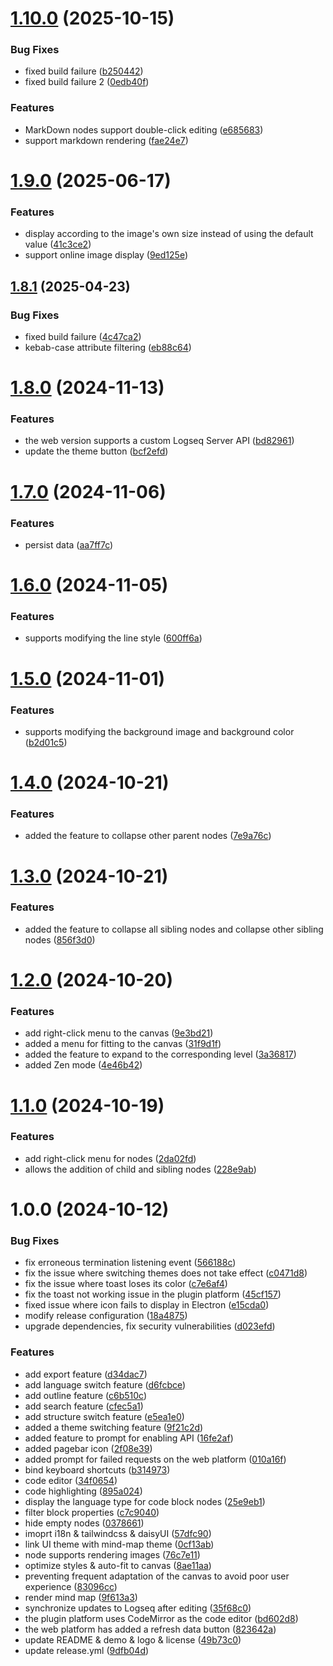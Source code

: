 # [1.10.0](https://github.com/b-yp/logseq-mind-map/compare/v1.9.0...v1.10.0) (2025-10-15)


### Bug Fixes

* fixed build failure ([b250442](https://github.com/b-yp/logseq-mind-map/commit/b250442110a8a31cc9085d29cf7f1d3f8e48fd64))
* fixed build failure 2 ([0edb40f](https://github.com/b-yp/logseq-mind-map/commit/0edb40f8827c3cbbad881adf92437c7631d88011))


### Features

* MarkDown nodes support double-click editing ([e685683](https://github.com/b-yp/logseq-mind-map/commit/e685683ef5263c16c0970d545b06e6f473f24518))
* support markdown rendering ([fae24e7](https://github.com/b-yp/logseq-mind-map/commit/fae24e70c3f316d1c5649db302731797d1e17243))

# [1.9.0](https://github.com/b-yp/logseq-mind-map/compare/v1.8.1...v1.9.0) (2025-06-17)


### Features

* display according to the image's own size instead of using the default value ([41c3ce2](https://github.com/b-yp/logseq-mind-map/commit/41c3ce2b972dff10b0cc0e380fe7ea78694d5f6d))
* support online image display ([9ed125e](https://github.com/b-yp/logseq-mind-map/commit/9ed125e799d71c91b639427b9d5db9af66de91ad))

## [1.8.1](https://github.com/b-yp/logseq-mind-map/compare/v1.8.0...v1.8.1) (2025-04-23)


### Bug Fixes

* fixed build failure ([4c47ca2](https://github.com/b-yp/logseq-mind-map/commit/4c47ca22a8707b6d8ccd49eae0c881433387a0e0))
* kebab-case attribute filtering ([eb88c64](https://github.com/b-yp/logseq-mind-map/commit/eb88c64f2e78c0198995df576ceee9eca8464ee9))

# [1.8.0](https://github.com/b-yp/logseq-mind-map/compare/v1.7.0...v1.8.0) (2024-11-13)


### Features

* the web version supports a custom Logseq Server API ([bd82961](https://github.com/b-yp/logseq-mind-map/commit/bd829616cbd710744731cf041fc33859ec849b4f))
* update the theme button ([bcf2efd](https://github.com/b-yp/logseq-mind-map/commit/bcf2efd1abaa185e5417a25221b6fd5bcf9015b4))

# [1.7.0](https://github.com/b-yp/logseq-mind-map/compare/v1.6.0...v1.7.0) (2024-11-06)


### Features

* persist data ([aa7ff7c](https://github.com/b-yp/logseq-mind-map/commit/aa7ff7cd2753ed7df3a72cae19f1c6fcbf910a3d))

# [1.6.0](https://github.com/b-yp/logseq-mind-map/compare/v1.5.0...v1.6.0) (2024-11-05)


### Features

* supports modifying the line style ([600ff6a](https://github.com/b-yp/logseq-mind-map/commit/600ff6a669f8a50148f0472ff3bde6aba928a4f1))

# [1.5.0](https://github.com/b-yp/logseq-mind-map/compare/v1.4.0...v1.5.0) (2024-11-01)


### Features

* supports modifying the background image and background color ([b2d01c5](https://github.com/b-yp/logseq-mind-map/commit/b2d01c57d9e001b35aead1fda5137d6c0065dfd0))

# [1.4.0](https://github.com/b-yp/logseq-mind-map/compare/v1.3.0...v1.4.0) (2024-10-21)


### Features

* added the feature to collapse other parent nodes ([7e9a76c](https://github.com/b-yp/logseq-mind-map/commit/7e9a76c849542d625a6c56bc710a1ac6dddb7e66))

# [1.3.0](https://github.com/b-yp/logseq-mind-map/compare/v1.2.0...v1.3.0) (2024-10-21)


### Features

* added the feature to collapse all sibling nodes and collapse other sibling nodes ([856f3d0](https://github.com/b-yp/logseq-mind-map/commit/856f3d0bc5d78f534368215ce5f41fe7b0dfe0d6))

# [1.2.0](https://github.com/b-yp/logseq-mind-map/compare/v1.1.0...v1.2.0) (2024-10-20)


### Features

* add right-click menu to the canvas ([9e3bd21](https://github.com/b-yp/logseq-mind-map/commit/9e3bd2189917de75bed35beaac6c6e74e35af9b0))
* added a menu for fitting to the canvas ([31f9d1f](https://github.com/b-yp/logseq-mind-map/commit/31f9d1f6783488051aa274c50999cdbeea53d415))
* added the feature to expand to the corresponding level ([3a36817](https://github.com/b-yp/logseq-mind-map/commit/3a36817daa9fb422c345c7635916afad99822bcb))
* added Zen mode ([4e46b42](https://github.com/b-yp/logseq-mind-map/commit/4e46b4297f341f279a751d632216d712b5437df0))

# [1.1.0](https://github.com/b-yp/logseq-mind-map/compare/v1.0.0...v1.1.0) (2024-10-19)


### Features

* add right-click menu for nodes ([2da02fd](https://github.com/b-yp/logseq-mind-map/commit/2da02fd4e999cb62abec4d57fbcfbbc207eedefc))
* allows the addition of child and sibling nodes ([228e9ab](https://github.com/b-yp/logseq-mind-map/commit/228e9ab9f57493409979075ce44a12f155a2d8cf))

# 1.0.0 (2024-10-12)


### Bug Fixes

* fix erroneous termination listening event ([566188c](https://github.com/b-yp/logseq-mind-map/commit/566188c586864c814177d93ccc594e23ffd37165))
* fix the issue where switching themes does not take effect ([c0471d8](https://github.com/b-yp/logseq-mind-map/commit/c0471d8e2860c08a5409078aa2ab6c233883f0fb))
* fix the issue where toast loses its color ([c7e6af4](https://github.com/b-yp/logseq-mind-map/commit/c7e6af4f98d72965873cb63aa26ab504d9ce54cf))
* fix the toast not working issue in the plugin platform ([45cf157](https://github.com/b-yp/logseq-mind-map/commit/45cf1574d9c2016aca01d37c382b6b148798d238))
* fixed issue where icon fails to display in Electron ([e15cda0](https://github.com/b-yp/logseq-mind-map/commit/e15cda04184e191d3c8f2c18f971388a0e246d06))
* modify release configuration ([18a4875](https://github.com/b-yp/logseq-mind-map/commit/18a48756501687818e876b96ab20e0cdcacfbc3c))
* upgrade dependencies, fix security vulnerabilities ([d023efd](https://github.com/b-yp/logseq-mind-map/commit/d023efde6464aa10662ad474671f089b2b53621b))


### Features

* add export feature ([d34dac7](https://github.com/b-yp/logseq-mind-map/commit/d34dac7833f4552a76de390bdecf63738ef6ebdb))
* add language switch feature ([d6fcbce](https://github.com/b-yp/logseq-mind-map/commit/d6fcbce25ff1621e4177e7bed67b7182f9f369ec))
* add outline feature ([c6b510c](https://github.com/b-yp/logseq-mind-map/commit/c6b510c793ea6e58c93fae5667d50d4942d8e7c3))
* add search feature ([cfec5a1](https://github.com/b-yp/logseq-mind-map/commit/cfec5a10b04537b08b45a3994fa3451d27251c7b))
* add structure switch feature ([e5ea1e0](https://github.com/b-yp/logseq-mind-map/commit/e5ea1e0fc0e4888fa5599b507905a42ccabc1dcc))
* added a theme switching feature ([9f21c2d](https://github.com/b-yp/logseq-mind-map/commit/9f21c2df5362c04e8e360125e9f79e2d8e4fadbb))
* added feature to prompt for enabling API ([16fe2af](https://github.com/b-yp/logseq-mind-map/commit/16fe2af37f3b5ee5ea90200b32f7041ffaaf37eb))
* added pagebar icon ([2f08e39](https://github.com/b-yp/logseq-mind-map/commit/2f08e39228dc9d397b737b3af2a8d06d42cd3168))
* added prompt for failed requests on the web platform ([010a16f](https://github.com/b-yp/logseq-mind-map/commit/010a16f816b1d4450112333b8dbd3d3205a59222))
* bind keyboard shortcuts ([b314973](https://github.com/b-yp/logseq-mind-map/commit/b314973a163491f04cb9f83682c92f608500ac49))
* code editor ([34f0654](https://github.com/b-yp/logseq-mind-map/commit/34f0654b5717bfc6a2c12878de1e3870427893ea))
* code highlighting ([895a024](https://github.com/b-yp/logseq-mind-map/commit/895a024cac11ece6d7d1509bc08b2c65685d5577))
* display the language type for code block nodes ([25e9eb1](https://github.com/b-yp/logseq-mind-map/commit/25e9eb1cdabc4418f3d7e7b74588ad4570093a08))
* filter block properties ([c7c9040](https://github.com/b-yp/logseq-mind-map/commit/c7c9040ccaae3e76de4de8766f9bcfc84289cedc))
* hide empty nodes ([0378661](https://github.com/b-yp/logseq-mind-map/commit/03786613a148c6855d729949da3dc2515efd9f9b))
* imoprt i18n & tailwindcss & daisyUI ([57dfc90](https://github.com/b-yp/logseq-mind-map/commit/57dfc90d985bc7efc3a3fd64b09b114ebc458df9))
* link UI theme with mind-map theme ([0cf13ab](https://github.com/b-yp/logseq-mind-map/commit/0cf13abf1b96e3d966598092c93c442d201af9c2))
* node supports rendering images ([76c7e11](https://github.com/b-yp/logseq-mind-map/commit/76c7e11607abb9e09426a5d08b2bff2eb16cdad4))
* optimize styles & auto-fit to canvas ([8ae11aa](https://github.com/b-yp/logseq-mind-map/commit/8ae11aa7ccc9b3e77108bc813c2a99f1da4ada09))
* preventing frequent adaptation of the canvas to avoid poor user experience ([83096cc](https://github.com/b-yp/logseq-mind-map/commit/83096ccefb8a8b2cf0eb3a74a915e17d64f7e846))
* render mind map ([9f613a3](https://github.com/b-yp/logseq-mind-map/commit/9f613a35c117fb34b9f7d678fac2ebe7b9a675f4))
* synchronize updates to Logseq after editing ([35f68c0](https://github.com/b-yp/logseq-mind-map/commit/35f68c043bc3f65ca95210bbc5a2c58bf1b12427))
* the plugin platform uses CodeMirror as the code editor ([bd602d8](https://github.com/b-yp/logseq-mind-map/commit/bd602d899d9311a7878796ff4e54e07248dbecdc))
* the web platform has added a refresh data button ([823642a](https://github.com/b-yp/logseq-mind-map/commit/823642a3afe3325c6ef9dbf7d8d701d2cc36febe))
* update README & demo & logo & license ([49b73c0](https://github.com/b-yp/logseq-mind-map/commit/49b73c0173e700f0adea5967a1874f383200f3c1))
* update release.yml ([9dfb04d](https://github.com/b-yp/logseq-mind-map/commit/9dfb04de504c5d5eb5a61b0c14df93f4949d44bd))
